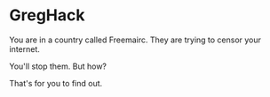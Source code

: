 # GregHack
You are in a country called Freemairc. They are trying to censor your internet.

You'll stop them. But how?

That's for you to find out.